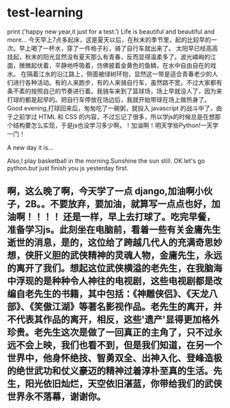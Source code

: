 # test-learning
print ('happy new year,it just for a test.')
Life is beautiful and beautiful and more...
今天早上7点多起床，这是夏天以后，在秋末的季节里，起的比较早的一次。早上喝了一杯水，穿了一件格子衫，骑了自行车就出来了。
太阳早已经高高挂起，秋末的阳光显然没有夏天那么有青春，反而显得温柔多了。波光嶙峋的江面，微微起伏着，平静地呼吸着，仿佛披着金黄色的鱼鳞，在水中自由自在的戏水。
在隔着江水的沿江路上，侧面被绿树环抱，显然这一带是适合青春老少的人们进行各种活动。有的人来跑步，有的人来骑自行车，虽然路不宽，不过大家都有条不紊的按照自己的节奏进行着。我骑车来到了篮球场，场上早就没人了，因为来打球的都是起早的。把自行车停放在场边后，我就开始带球在场上做热身了。
Good evening,打球回来后，匆匆吃了一碗粥，就投入 javascript 的战斗中了，由于之前学过 HTML 和 CSS 的内容，不过忘记了很多，所以学js的时候总是在想那个结构要怎么实现，于是js也没学习多少啊，！加油啊！明天学些Python!一天学一门！

A new day it is...

Also,I play basketball in the morning.Sunshine the sun still.
OK.let's go python.but just finish you js yesterday first.

啊，这么晚了啊，今天学了一点 django,加油啊小伙子，2B。。不要放弃，要加油，就算写一点点也好，加油啊！！！！
还是一样，早上去打球了。吃完早餐，准备学习js。此刻坐在电脑前，看着一些有关金庸先生逝世的消息，是的，这位给了跨越几代人的充满奇思妙想，侠肝义胆的武侠精神的灵魂人物，金庸先生，永远的离开了我们。想起这位武侠横溢的老先生，在我脑海中浮现的是种种令人神往的电视剧，这些电视剧都是改编自老先生的书籍，其中包括：《神雕侠侣》、《天龙八部》、《笑傲江湖》等著名影视作品。老先生的离开，并不代表其作品的离开，相反，这些'遗产'显得更加格外珍贵。老先生这次是做了一回真正的主角了，只不过永远不会上映，我们也看不到，但是我们知道，在另一个世界中，他身怀绝技、智勇双全、出神入化、登峰造极的绝世武功和仗义豪迈的精神过着淳朴至真的生活。先生，阳光依旧灿烂，天空依旧湛蓝，你带给我们的武侠世界永不落幕，谢谢你。
-----

